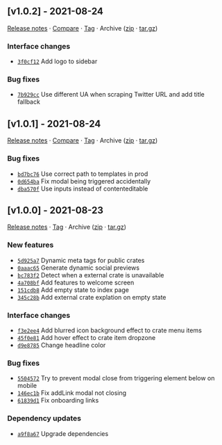 ## [v1.0.2] - 2021-08-24

[Release notes](https://github.com/betahuhn/webcrate/releases/tag/v1.0.2) · [Compare](https://github.com/betahuhn/webcrate/compare/v1.0.1...v1.0.2) · [Tag](https://github.com/betahuhn/webcrate/tree/v1.0.2) · Archive ([zip](https://github.com/betahuhn/webcrate/archive/v1.0.2.zip) · [tar.gz](https://github.com/betahuhn/webcrate/archive/v1.0.2.tar.gz))

### Interface changes

- [`3f0cf12`](https://github.com/betahuhn/webcrate/commit/3f0cf12)  Add logo to sidebar

### Bug fixes

- [`7b929cc`](https://github.com/betahuhn/webcrate/commit/7b929cc)  Use different UA when scraping Twitter URL and add title fallback

## [v1.0.1] - 2021-08-24

[Release notes](https://github.com/betahuhn/webcrate/releases/tag/v1.0.1) · [Compare](https://github.com/betahuhn/webcrate/compare/v1.0.0...v1.0.1) · [Tag](https://github.com/betahuhn/webcrate/tree/v1.0.1) · Archive ([zip](https://github.com/betahuhn/webcrate/archive/v1.0.1.zip) · [tar.gz](https://github.com/betahuhn/webcrate/archive/v1.0.1.tar.gz))

### Bug fixes

- [`bd7bc76`](https://github.com/betahuhn/webcrate/commit/bd7bc76)  Use correct path to templates in prod
- [`0d654ba`](https://github.com/betahuhn/webcrate/commit/0d654ba)  Fix modal being triggered accidentally
- [`dba570f`](https://github.com/betahuhn/webcrate/commit/dba570f)  Use inputs instead of contenteditable

## [v1.0.0] - 2021-08-23

[Release notes](https://github.com/betahuhn/webcrate/releases/tag/v1.0.0) · [Tag](https://github.com/betahuhn/webcrate/tree/v1.0.0) · Archive ([zip](https://github.com/betahuhn/webcrate/archive/v1.0.0.zip) · [tar.gz](https://github.com/betahuhn/webcrate/archive/v1.0.0.tar.gz))

### New features

- [`5d925a7`](https://github.com/betahuhn/webcrate/commit/5d925a7)  Dynamic meta tags for public crates
- [`0aaac65`](https://github.com/betahuhn/webcrate/commit/0aaac65)  Generate dynamic social previews
- [`bc783f2`](https://github.com/betahuhn/webcrate/commit/bc783f2)  Detect when a external crate is unavailable
- [`4a708bf`](https://github.com/betahuhn/webcrate/commit/4a708bf)  Add features to welcome screen
- [`151cdb8`](https://github.com/betahuhn/webcrate/commit/151cdb8)  Add empty state to index page
- [`345c28b`](https://github.com/betahuhn/webcrate/commit/345c28b)  Add external crate explation on empty state

### Interface changes

- [`f3e2ee4`](https://github.com/betahuhn/webcrate/commit/f3e2ee4)  Add blurred icon background effect to crate menu items
- [`45f0e81`](https://github.com/betahuhn/webcrate/commit/45f0e81)  Add hover effect to crate item dropzone
- [`d9e8785`](https://github.com/betahuhn/webcrate/commit/d9e8785)  Change headline color

### Bug fixes

- [`5504572`](https://github.com/betahuhn/webcrate/commit/5504572)  Try to prevent modal close from triggering element below on mobile
- [`146ec1b`](https://github.com/betahuhn/webcrate/commit/146ec1b)  Fix addLink modal not closing
- [`61839d1`](https://github.com/betahuhn/webcrate/commit/61839d1)  Fix onboarding links

### Dependency updates

- [`a9f8a67`](https://github.com/betahuhn/webcrate/commit/a9f8a67)  Upgrade dependencies

